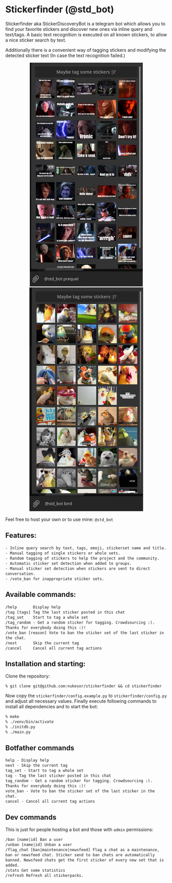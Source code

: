 # Stickerfinder (@std_bot)

Stickerfinder aka StickerDiscoveryBot is a telegram bot which allows you to find your favorite stickers and discover new ones via inline query and text/tags.
A basic text recognition is executed on all known stickers, to allow a nice sticker search by text.

Additionally there is a convenient way of tagging stickers and modifying the detected sticker text (In case the text recognition failed.)

<p align="center">
    <img src="https://raw.githubusercontent.com/Nukesor/images/master/sticker_finder1.png">
    <img src="https://raw.githubusercontent.com/Nukesor/images/master/sticker_finder2.png">
</p>

Feel free to host your own or to use mine: `@std_bot`

## Features:

    - Inline query search by text, tags, emoji, stickerset name and title.
    - Manual tagging of single stickers or whole sets.
    - Random tagging of stickers to help the project and the community.
    - Automatic sticker set detection when added to groups.
    - Manual sticker set detection when stickers are sent to direct conversation.
    - /vote_ban for inappropriate sticker sets.


## Available commands:

    /help       Display help
    /tag [tags] Tag the last sticker posted in this chat
    /tag_set    Start to tag a whole set
    /tag_random - Get a random sticker for tagging. Crowdsourcing :). Thanks for everybody doing this :)!
    /vote_ban [reason] Vote to ban the sticker set of the last sticker in the chat.
    /next       Skip the current tag
    /cancel     Cancel all current tag actions


## Installation and starting:

Clone the repository: 

    % git clone git@github.com:nukesor/stickerfinder && cd stickerfinder

Now copy the `stickerfinder/config.example.py` to `stickerfinder/config.py` and adjust all necessary values.
Finally execute following commands to install all dependencies and to start the bot:

    % make
    % ./venv/bin/activate
    % ./initdb.py
    % ./main.py


## Botfather commands

    help - Display help
    next - Skip the current tag
    tag_set - Start to tag a whole set
    tag - Tag the last sticker posted in this chat
    tag_random - Get a random sticker for tagging. Crowdsourcing :). Thanks for everybody doing this :)!
    vote_ban - Vote to ban the sticker set of the last sticker in the chat.
    cancel - Cancel all current tag actions


## Dev commands
This is just for people hosting a bot and those with `admin` permissions:

    /ban [name|id] Ban a user
    /unban [name|id] Unban a user
    /flag_chat [ban|maintenance|newsfeed] Flag a chat as a maintenance, ban or newsfeed chat. Sticker send to ban chats are automatically banned. Newsfeed chats get the first sticker of every new set that is added.
    /stats Get some statistics
    /refresh Refresh all stickerpacks.
